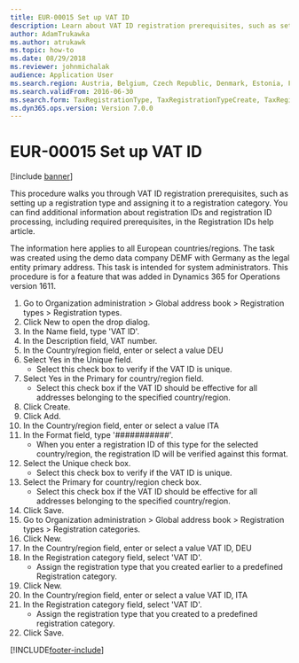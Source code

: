 ```yaml
---
title: EUR-00015 Set up VAT ID
description: Learn about VAT ID registration prerequisites, such as setting up a registration type and assigning it to a registration category.
author: AdamTrukawka
ms.author: atrukawk
ms.topic: how-to
ms.date: 08/29/2018
ms.reviewer: johnmichalak
audience: Application User
ms.search.region: Austria, Belgium, Czech Republic, Denmark, Estonia, Finland, France, Germany, Hungary, Ireland, Italy, Latvia, Lithuania, Netherlands, Poland, Spain, Sweden, United Kingdom
ms.search.validFrom: 2016-06-30
ms.search.form: TaxRegistrationType, TaxRegistrationTypeCreate, TaxRegistrationLegislationTypes
ms.dyn365.ops.version: Version 7.0.0
---
```

# EUR-00015 Set up VAT ID

[!include [banner](../../includes/banner.md)]

This procedure walks you through VAT ID registration prerequisites, such as setting up a registration type and assigning it to a registration category. You can find additional information about registration IDs and registration ID processing, including required prerequisites, in the Registration IDs help article. 

The information here applies to all European countries/regions. The task was created using the demo data company DEMF with Germany as the legal entity primary address. This task is intended for system administrators. This procedure is for a feature that was added in Dynamics 365 for Operations version 1611.

1. Go to Organization administration > Global address book > Registration types > Registration types.
2. Click New to open the drop dialog.
3. In the Name field, type 'VAT ID'.
4. In the Description field, VAT number.
5. In the Country/region field, enter or select a value DEU
6. Select Yes in the Unique field.
    * Select this check box to verify if the VAT ID is unique.  
7. Select Yes in the Primary for country/region field.
    * Select this check box if the VAT ID should be effective for all addresses belonging to the specified country/region.  
8. Click Create.
9. Click Add.
10. In the Country/region field, enter or select a value ITA
11. In the Format field, type '###########'.
    * When you enter a registration ID of this type for the selected country/region, the registration ID will be verified against this format.  
12. Select the Unique check box.
    * Select this check box to verify if the VAT ID is unique.  
13. Select the Primary for country/region check box.
    * Select this check box if the VAT ID should be effective for all addresses belonging to the specified country/region.  
14. Click Save.
15. Go to Organization administration > Global address book > Registration types > Registration categories.
16. Click New.
17. In the Country/region field, enter or select a value VAT ID, DEU
18. In the Registration category field, select 'VAT ID'.
    * Assign the registration type that you created earlier to a predefined Registration category.  
19. Click New.
20. In the Country/region field, enter or select a value VAT ID, ITA
21. In the Registration category field, select 'VAT ID'.
    * Assign the registration type that you created to a predefined registration category.  
22. Click Save.



[!INCLUDE[footer-include](../../../includes/footer-banner.md)]
